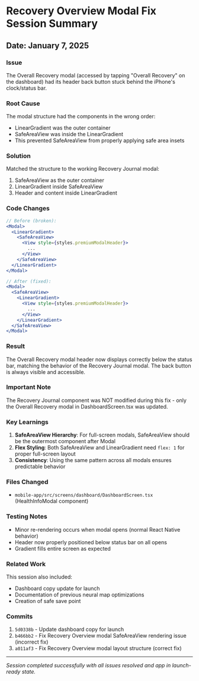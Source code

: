 # Recovery Overview Modal Fix Session Summary

## Date: January 7, 2025

### Issue
The Overall Recovery modal (accessed by tapping "Overall Recovery" on the dashboard) had its header back button stuck behind the iPhone's clock/status bar.

### Root Cause
The modal structure had the components in the wrong order:
- LinearGradient was the outer container
- SafeAreaView was inside the LinearGradient
- This prevented SafeAreaView from properly applying safe area insets

### Solution
Matched the structure to the working Recovery Journal modal:
1. SafeAreaView as the outer container
2. LinearGradient inside SafeAreaView
3. Header and content inside LinearGradient

### Code Changes
```jsx
// Before (broken):
<Modal>
  <LinearGradient>
    <SafeAreaView>
      <View style={styles.premiumModalHeader}>
        ...
      </View>
    </SafeAreaView>
  </LinearGradient>
</Modal>

// After (fixed):
<Modal>
  <SafeAreaView>
    <LinearGradient>
      <View style={styles.premiumModalHeader}>
        ...
      </View>
    </LinearGradient>
  </SafeAreaView>
</Modal>
```

### Result
The Overall Recovery modal header now displays correctly below the status bar, matching the behavior of the Recovery Journal modal. The back button is always visible and accessible.

### Important Note
The Recovery Journal component was NOT modified during this fix - only the Overall Recovery modal in DashboardScreen.tsx was updated.

### Key Learnings

1. **SafeAreaView Hierarchy**: For full-screen modals, SafeAreaView should be the outermost component after Modal
2. **Flex Styling**: Both SafeAreaView and LinearGradient need `flex: 1` for proper full-screen layout
3. **Consistency**: Using the same pattern across all modals ensures predictable behavior

### Files Changed
- `mobile-app/src/screens/dashboard/DashboardScreen.tsx` (HealthInfoModal component)

### Testing Notes
- Minor re-rendering occurs when modal opens (normal React Native behavior)
- Header now properly positioned below status bar on all opens
- Gradient fills entire screen as expected

### Related Work
This session also included:
- Dashboard copy update for launch
- Documentation of previous neural map optimizations
- Creation of safe save point

### Commits
1. `5d0338b` - Update dashboard copy for launch
2. `b466bb2` - Fix Recovery Overview modal SafeAreaView rendering issue (incorrect fix)
3. `a011af3` - Fix Recovery Overview modal layout structure (correct fix)

---
*Session completed successfully with all issues resolved and app in launch-ready state.* 